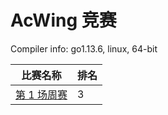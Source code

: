 # AcWing 竞赛

Compiler info: go1.13.6, linux, 64-bit

|比赛名称|排名|
|---|---|
|[第 1 场周赛](https://www.acwing.com/activity/content/competition/problem_list/46/)|3|
